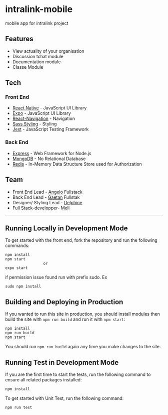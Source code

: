 # intralink-mobile
mobile app for intralink project

## Features

- View actuality of your organisation
- Discussion tchat module
- Documentation module  
- Classe Module

## Tech

### Front End

- [React Native](https://reactnative.dev/) - JavaScript UI Library
- [Expo](https://expo.io/) - JavaScript UI Library
- [React-Navigation](https://reactnavigation.org/) - Navigation
- [Sass Styling](https://sass-lang.com/) - Styling
- [Jest](https://jestjs.io/) - JavaScript Testing Framework

### Back End

- [Express](https://expressjs.com/) - Web Framework for Node.js
- [MongoDB](https://mongodb.com/) - No Relational Database
- [Redis](https://redis.io/) - In-Memory Data Structure Store used for Authorization

## Team

- Front End Lead - [Angelo](https://github.com/angeloDiepe) Fullstack
- Back End Lead - [Gaetan](https://github.com/Gaetan-M) Fullstak
- Designer/ Styling Lead - [Delphine](https://github.com/Delphi-943)
- Full Stack-developper- [Meli](https://github.com/LoicMeli)

---

## Running Locally in Development Mode

To get started with the front end, fork the repository and run the following commands:

    npm install
    npm start 
                     or
    expo start
if permission issue found run with prefix sudo. Ex

    sudo npm install

## Building and Deploying in Production

If you wanted to run this site in production, you should install modules then build the site with `npm run build` and run it with `npm start`:

    npm install
    npm run build
    npm start

You should run `npm run build` again any time you make changes to the site.

## Running Test in Development Mode

If you are the first time to start the tests, run the following command to ensure all related packages installed:

    npm install

To get started with Unit Test, run the following command:

    npm run test
